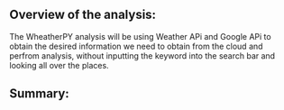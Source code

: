 ## Overview of the analysis:

The WheatherPY analysis will be using Weather APi and Google APi to obtain the desired information we need to obtain from the cloud and perfrom analysis, without inputting the keyword into the search bar and looking all over the places.

## Summary:
